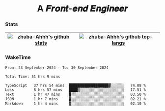 <h1 align="center">A 𝑭𝒓𝒐𝒏𝒕-𝒆𝒏𝒅 𝑬𝒏𝒈𝒊𝒏𝒆𝒆𝒓</h1>

### Stats

| <a href="https://github.com/zhuba-Ahhh"><img align="center" src="https://github-readme-stats.vercel.app/api?username=zhuba-Ahhh&hide_title=true&hide_border=true&show_icons=trueline_height=21&text_color=000&icon_color=000&bg_color=0,ea6161,ffc64d,fffc4d,52fa5a&theme=graywhite" alt="zhuba-Ahhh's github stats" /> </a> | <a href="https://github.com/zhuba-Ahhh"><img align="center" src="https://github-readme-stats.vercel.app/api/top-langs/?username=zhuba-Ahhh&hide_title=true&hide_border=true&layout=compact&hide_border=true&show_icons=trueline_height=40&text_color=000&icon_color=000&bg_color=0,ea6161,ffc64d,fffc4d,52fa5a&theme=graywhite&langs_count=6" alt="zhuba-Ahhh's github top-langs"/> </a> |
| ------------- | ------------- |

### WakeTime

<!--START_SECTION:waka-->

```txt
From: 23 September 2024 - To: 30 September 2024

Total Time: 51 hrs 9 mins

TypeScript   37 hrs 54 mins  ██████████████████▓░░░░░░   74.08 %
Less         8 hrs 57 mins   ████▒░░░░░░░░░░░░░░░░░░░░   17.51 %
Text         1 hr 47 mins    █░░░░░░░░░░░░░░░░░░░░░░░░   03.50 %
JSON         1 hr 7 mins     ▓░░░░░░░░░░░░░░░░░░░░░░░░   02.21 %
Markdown     1 hr 4 mins     ▓░░░░░░░░░░░░░░░░░░░░░░░░   02.10 %
```

<!--END_SECTION:waka-->
